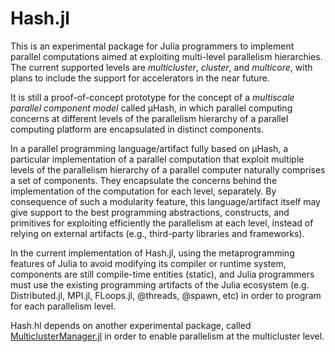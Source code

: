 # Hash.jl

This is an experimental package for Julia programmers to implement parallel computations aimed at exploiting multi-level parallelism hierarchies. The current supported levels are *multicluster*, *cluster*, and *multicore*, with plans to include the support for accelerators in the near future. 

It is still a proof-of-concept prototype for the concept of a *multiscale parallel component model* called μHash, in which parallel computing concerns at different levels of the parallelism hierarchy of a parallel computing platform are encapsulated in distinct components. 

In a parallel programming language/artifact fully based on μHash, a particular implementation of a parallel computation that exploit multiple levels of the parallelism hierarchy of a parallel computer naturally comprises a set of components. They encapsulate the concerns behind the implementation of the computation for each level, separately. By consequence of such a modularity feature, this language/artifact itself may give support to the best programming abstractions, constructs, and primitives for exploiting efficiently the parallelism at each level, instead of relying on external artifacts (e.g., third-party libraries and frameworks). 

In the current implementation of Hash.jl, using the metaprogramming features of Julia to avoid modifying its compiler or runtime system, components are still compile-time entities (static), and Julia programmers must use the existing programming artifacts of the Julia ecosystem (e.g. Distributed.jl, MPI.jl, FLoops.jl, @threads, @spawn, etc) in order to program for each parallelism level. 

Hash.hl depends on another experimental package, called [MulticlusterManager.jl](https://github.com/PlatformAwareProgramming/MulticlusterManager.jl) in order to enable parallelism at the multicluster level.
